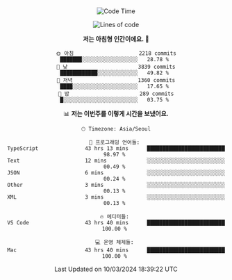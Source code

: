 <div align="center">

<br />

 <!--START_SECTION:waka-->
![Code Time](http://img.shields.io/badge/Code%20Time-2%2C224%20hrs%2039%20mins-blue)

![Lines of code](https://img.shields.io/badge/%EC%A0%80%EB%8A%94%20%EC%97%AC%ED%83%9C%EA%B9%8C%EC%A7%80%20-4.2%20million%20%EC%A4%84%EC%9D%98%20%EC%BD%94%EB%93%9C%EB%A5%BC%20%EC%9E%91%EC%84%B1%ED%96%88%EC%96%B4%EC%9A%94.-blue)

**저는 아침형 인간이에요. 🐤** 

```text
🌞 아침                     2218 commits        ███████░░░░░░░░░░░░░░░░░░   28.78 % 
🌆 낮　                     3839 commits        ████████████░░░░░░░░░░░░░   49.82 % 
🌃 저녁                     1360 commits        ████░░░░░░░░░░░░░░░░░░░░░   17.65 % 
🌙 밤　                     289 commits         █░░░░░░░░░░░░░░░░░░░░░░░░   03.75 % 
```


📊 **저는 이번주를 이렇게 시간을 보냈어요.** 

```text
🕑︎ Timezone: Asia/Seoul

💬 프로그래밍 언어들: 
TypeScript               43 hrs 13 mins      █████████████████████████   98.97 % 
Text                     12 mins             ░░░░░░░░░░░░░░░░░░░░░░░░░   00.49 % 
JSON                     6 mins              ░░░░░░░░░░░░░░░░░░░░░░░░░   00.24 % 
Other                    3 mins              ░░░░░░░░░░░░░░░░░░░░░░░░░   00.13 % 
XML                      3 mins              ░░░░░░░░░░░░░░░░░░░░░░░░░   00.13 % 

🔥 에디터들: 
VS Code                  43 hrs 40 mins      █████████████████████████   100.00 % 

💻 운영 체제들: 
Mac                      43 hrs 40 mins      █████████████████████████   100.00 % 
```


 Last Updated on 10/03/2024 18:39:22 UTC
<!--END_SECTION:waka-->

</div>
